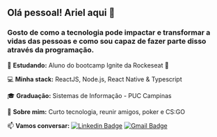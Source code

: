 ## Olá pessoal! Ariel aqui 👋

### Gosto de como a tecnologia pode impactar e transformar a vidas das pessoas e como sou capaz de fazer parte disso através da programação.
  
🌱   **Estudando:** Aluno do bootcamp Ignite da Rockeseat 🚀

💻   **Minha stack:** ReactJS, Node.js, React Native & Typescript

🎓   **Graduação:** Sistemas de Informação - PUC Campinas

💬   **Sobre mim:** Curto tecnologia, reunir amigos, poker e CS:GO

📫   **Vamos conversar:** [![Linkedin Badge](https://img.shields.io/badge/-LinkedIn-blue?style=flat-square&logo=Linkedin&logoColor=white&link=https://www.linkedin.com/in/ronnyacacio/)](https://www.linkedin.com/in/ariel-crivellaro-martins-463b56171/)
[![Gmail Badge](https://img.shields.io/badge/-Gmail-c14438?style=flat-square&logo=Gmail&logoColor=white&link=mailto:arielcrivellaro@gmail.com)](mailto:arielcrivellaro@gmail.com)
